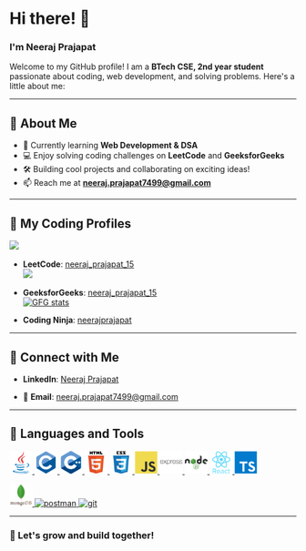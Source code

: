 # Hi there! 👋  
### I'm Neeraj Prajapat  

Welcome to my GitHub profile! I am a **BTech CSE, 2nd year student** passionate about coding, web development, and solving problems. Here's a little about me:  

---

## 🚀 **About Me**  
- 🌱 Currently learning **Web Development & DSA**  
- 💻 Enjoy solving coding challenges on **LeetCode** and **GeeksforGeeks** 
- 🛠️ Building cool projects and collaborating on exciting ideas!  
- 📫 Reach me at **[neeraj.prajapat7499@gmail.com](mailto:neeraj.prajapat7499@gmail.com)**  

---

## 🌟 **My Coding Profiles**  
<img src="https://assets.leetcode.com/static_assets/marketing/2024-50.gif" width="40px"></img> 

- **LeetCode**: [neeraj_prajapat_15](https://leetcode.com/u/neeraj_prajapat_15/)  
  <a href="https://leetcode.com/neeraj_prajapat_15/">
    <img src="https://leetcard.jacoblin.cool/neeraj_prajapat_15?theme=dark&font=Goldman&ext=activityy"></img>
  <a>  

- **GeeksforGeeks**: [neeraj_prajapat_15](https://www.geeksforgeeks.org/user/neeraj_prajapat_15/)
  <br>
  <a href="https://www.geeksforgeeks.org/user/neeraj_prajapat_15/">
    <img src="https://gfgstatscard.vercel.app/neeraj_prajapat_15" alt="GFG stats" />
  </a>


- **Coding Ninja**: [neerajprajapat](https://www.naukri.com/code360/profile/neerajprajapat)

---

## 🔗 **Connect with Me**  

- **LinkedIn**: [Neeraj Prajapat](www.linkedin.com/in/neeraj-prajapat-74b220272)  

- 📧 **Email**: [neeraj.prajapat7499@gmail.com](mailto:neeraj.prajapat7499@gmail.com)  

---

## 🧰 **Languages and Tools**  

<p align="left"> 
<a href="https://www.java.com" target="_blank" rel="noreferrer"> <img src="https://raw.githubusercontent.com/devicons/devicon/master/icons/java/java-original.svg" alt="java" width="40" height="40"/> </a> 
<a href="https://www.cprogramming.com/" target="_blank" rel="noreferrer"> <img src="https://raw.githubusercontent.com/devicons/devicon/master/icons/c/c-original.svg" alt="c" width="40" height="40"/> </a>
<a href="https://www.w3schools.com/cpp/" target="_blank" rel="noreferrer"> <img src="https://raw.githubusercontent.com/devicons/devicon/master/icons/cplusplus/cplusplus-original.svg" alt="cplusplus" width="40" height="40"/> </a>
<a href="https://www.w3.org/html/" target="_blank" rel="noreferrer"> <img src="https://raw.githubusercontent.com/devicons/devicon/master/icons/html5/html5-original-wordmark.svg" alt="html5" width="40" height="40"/> </a>
<a href="https://www.w3schools.com/css/" target="_blank" rel="noreferrer"> <img src="https://raw.githubusercontent.com/devicons/devicon/master/icons/css3/css3-original-wordmark.svg" alt="css3" width="40" height="40"/> </a>
<a href="https://developer.mozilla.org/en-US/docs/Web/JavaScript" target="_blank" rel="noreferrer"> <img src="https://raw.githubusercontent.com/devicons/devicon/master/icons/javascript/javascript-original.svg" alt="javascript" width="40" height="40"/> </a>
<a href="https://expressjs.com" target="_blank" rel="noreferrer"> <img src="https://raw.githubusercontent.com/devicons/devicon/master/icons/express/express-original-wordmark.svg" alt="express" width="40" height="40"/> </a> 
<a href="https://nodejs.org" target="_blank" rel="noreferrer"> <img src="https://raw.githubusercontent.com/devicons/devicon/master/icons/nodejs/nodejs-original-wordmark.svg" alt="nodejs" width="40" height="40"/> </a>
<a href="https://reactjs.org/" target="_blank" rel="noreferrer"> <img src="https://raw.githubusercontent.com/devicons/devicon/master/icons/react/react-original-wordmark.svg" alt="react" width="40" height="40"/> </a>
<a href="https://www.typescriptlang.org/" target="_blank" rel="noreferrer"> <img src="https://raw.githubusercontent.com/devicons/devicon/master/icons/typescript/typescript-original.svg" alt="typescript" width="40" height="40"/> </a> </p>
<a href="https://www.mongodb.com/" target="_blank" rel="noreferrer"> <img src="https://raw.githubusercontent.com/devicons/devicon/master/icons/mongodb/mongodb-original-wordmark.svg" alt="mongodb" width="40" height="40"/> </a>
<a href="https://postman.com" target="_blank" rel="noreferrer"> <img src="https://www.vectorlogo.zone/logos/getpostman/getpostman-icon.svg" alt="postman" width="40" height="40"/> </a>
<a href="https://git-scm.com/" target="_blank" rel="noreferrer"> <img src="https://www.vectorlogo.zone/logos/git-scm/git-scm-icon.svg" alt="git" width="40" height="40"/> </a> 

---

### 🌱 Let's grow and build together!
